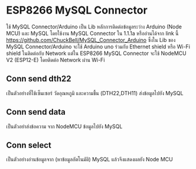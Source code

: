 # ESP8266 MySQL Connector

  ใช้ MySQL Connector/Arduino เป็น Lib หลักการติดต่อข้อมูลระว่าง Arduino (Node MCU) และ MySQL โดยใช้งาน MySQL Connector ใน 1.1.1a หรืออ่านได้จาก link นี้ https://github.com/ChuckBell/MySQL_Connector_Arduino
  ซึ่งใน Lib ของ MySQL Connector/Arduino จะใช้ Arduino uno ร่วมกับ Ethernet shield หรือ Wi-Fi shield ในติดต่อกับ Network แต่ใน ESP8266 MySQL Connector
  จะใช้ NodeMCU V2 (ESP12-E) โดยติดต่อ Network ผ่าน Wi-Fi
  
## Conn send dth22
  เป็นตัวอย่างที่ใช้เซ็นเซอร์ วัดอุณหภูมิ และความชื้น (DTH22,DTH11) ส่งข้อมูลไปยัง MySQL

## Conn send data
  เป็นตัวอย่าส่งข้อความ จาก NodeMCU ข้อมูลไปยัง MySQL

## Conn select
  เป็นตัวอย่างอ่านข้อมูลจาก (หาข้อมูลอัตโนมัติ) MySQL แล้วจึงแสดงผลยัง Node MCU
